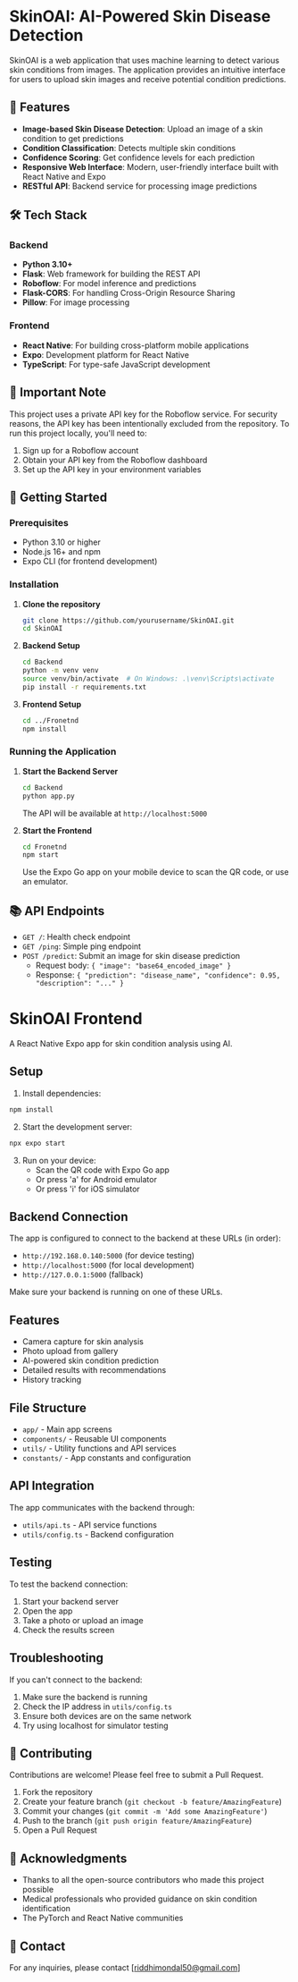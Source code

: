 # SkinOAI: AI-Powered Skin Disease Detection

SkinOAI is a web application that uses machine learning to detect various skin conditions from images. The application provides an intuitive interface for users to upload skin images and receive potential condition predictions.

## 🚀 Features

- **Image-based Skin Disease Detection**: Upload an image of a skin condition to get predictions
- **Condition Classification**: Detects multiple skin conditions
- **Confidence Scoring**: Get confidence levels for each prediction
- **Responsive Web Interface**: Modern, user-friendly interface built with React Native and Expo
- **RESTful API**: Backend service for processing image predictions

## 🛠️ Tech Stack

### Backend
- **Python 3.10+**
- **Flask**: Web framework for building the REST API
- **Roboflow**: For model inference and predictions
- **Flask-CORS**: For handling Cross-Origin Resource Sharing
- **Pillow**: For image processing

### Frontend
- **React Native**: For building cross-platform mobile applications
- **Expo**: Development platform for React Native
- **TypeScript**: For type-safe JavaScript development

## 🔑 Important Note

This project uses a private API key for the Roboflow service. For security reasons, the API key has been intentionally excluded from the repository. To run this project locally, you'll need to:

1. Sign up for a Roboflow account
2. Obtain your API key from the Roboflow dashboard
3. Set up the API key in your environment variables

## 🚀 Getting Started

### Prerequisites

- Python 3.10 or higher
- Node.js 16+ and npm
- Expo CLI (for frontend development)

### Installation

1. **Clone the repository**
   ```bash
   git clone https://github.com/yourusername/SkinOAI.git
   cd SkinOAI
   ```

2. **Backend Setup**
   ```bash
   cd Backend
   python -m venv venv
   source venv/bin/activate  # On Windows: .\venv\Scripts\activate
   pip install -r requirements.txt
   ```

3. **Frontend Setup**
   ```bash
   cd ../Fronetnd
   npm install
   ```

### Running the Application

1. **Start the Backend Server**
   ```bash
   cd Backend
   python app.py
   ```
   The API will be available at `http://localhost:5000`

2. **Start the Frontend**
   ```bash
   cd Fronetnd
   npm start
   ```
   Use the Expo Go app on your mobile device to scan the QR code, or use an emulator.

## 📚 API Endpoints

- `GET /`: Health check endpoint
- `GET /ping`: Simple ping endpoint
- `POST /predict`: Submit an image for skin disease prediction
  - Request body: `{ "image": "base64_encoded_image" }`
  - Response: `{ "prediction": "disease_name", "confidence": 0.95, "description": "..." }`

# SkinOAI Frontend

A React Native Expo app for skin condition analysis using AI.

## Setup

1. Install dependencies:
```bash
npm install
```

2. Start the development server:
```bash
npx expo start
```

3. Run on your device:
   - Scan the QR code with Expo Go app
   - Or press 'a' for Android emulator
   - Or press 'i' for iOS simulator

## Backend Connection

The app is configured to connect to the backend at these URLs (in order):
- `http://192.168.0.140:5000` (for device testing)
- `http://localhost:5000` (for local development)
- `http://127.0.0.1:5000` (fallback)

Make sure your backend is running on one of these URLs.

## Features

- Camera capture for skin analysis
- Photo upload from gallery
- AI-powered skin condition prediction
- Detailed results with recommendations
- History tracking

## File Structure

- `app/` - Main app screens
- `components/` - Reusable UI components
- `utils/` - Utility functions and API services
- `constants/` - App constants and configuration

## API Integration

The app communicates with the backend through:
- `utils/api.ts` - API service functions
- `utils/config.ts` - Backend configuration

## Testing

To test the backend connection:
1. Start your backend server
2. Open the app
3. Take a photo or upload an image
4. Check the results screen

## Troubleshooting

If you can't connect to the backend:
1. Make sure the backend is running
2. Check the IP address in `utils/config.ts`
3. Ensure both devices are on the same network
4. Try using localhost for simulator testing 

## 🤝 Contributing

Contributions are welcome! Please feel free to submit a Pull Request.

1. Fork the repository
2. Create your feature branch (`git checkout -b feature/AmazingFeature`)
3. Commit your changes (`git commit -m 'Add some AmazingFeature'`)
4. Push to the branch (`git push origin feature/AmazingFeature`)
5. Open a Pull Request

## 🙏 Acknowledgments

- Thanks to all the open-source contributors who made this project possible
- Medical professionals who provided guidance on skin condition identification
- The PyTorch and React Native communities

## 📧 Contact

For any inquiries, please contact [riddhimondal50@gmail.com]
